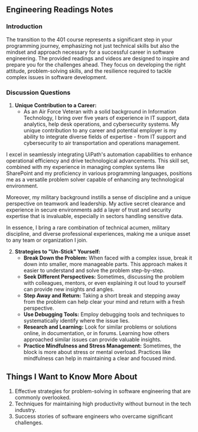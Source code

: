 ## Engineering Readings Notes

### Introduction

The transition to the 401 course represents a significant step in your programming journey, emphasizing not just technical skills but also the mindset and approach necessary for a successful career in software engineering. The provided readings and videos are designed to inspire and prepare you for the challenges ahead. They focus on developing the right attitude, problem-solving skills, and the resilience required to tackle complex issues in software development.

### Discussion Questions

1. **Unique Contribution to a Career:**
   - As an Air Force Veteran with a solid background in Information Technology, I bring over five years of experience in IT support, data analytics, help desk operations, and cybersecurity systems. My unique contribution to any career and potential employer is my ability to integrate diverse fields of expertise - from IT support and cybersecurity to air transportation and operations management.

I excel in seamlessly integrating UiPath's automation capabilities to enhance operational efficiency and drive technological advancements. This skill set, combined with my experience in managing complex systems like SharePoint and my proficiency in various programming languages, positions me as a versatile problem solver capable of enhancing any technological environment.

Moreover, my military background instills a sense of discipline and a unique perspective on teamwork and leadership. My active secret clearance and experience in secure environments add a layer of trust and security expertise that is invaluable, especially in sectors handling sensitive data.

In essence, I bring a rare combination of technical acumen, military discipline, and diverse professional experiences, making me a unique asset to any team or organization I join.

2. **Strategies to "Un-Stick" Yourself:**
   - **Break Down the Problem:** When faced with a complex issue, break it down into smaller, more manageable parts. This approach makes it easier to understand and solve the problem step-by-step.
   - **Seek Different Perspectives:** Sometimes, discussing the problem with colleagues, mentors, or even explaining it out loud to yourself can provide new insights and angles.
   - **Step Away and Return:** Taking a short break and stepping away from the problem can help clear your mind and return with a fresh perspective.
   - **Use Debugging Tools:** Employ debugging tools and techniques to systematically identify where the issue lies.
   - **Research and Learning:** Look for similar problems or solutions online, in documentation, or in forums. Learning how others approached similar issues can provide valuable insights.
   - **Practice Mindfulness and Stress Management:** Sometimes, the block is more about stress or mental overload. Practices like mindfulness can help in maintaining a clear and focused mind.

## Things I Want to Know More About

1. Effective strategies for problem-solving in software engineering that are commonly overlooked.
2. Techniques for maintaining high productivity without burnout in the tech industry.
3. Success stories of software engineers who overcame significant challenges.
